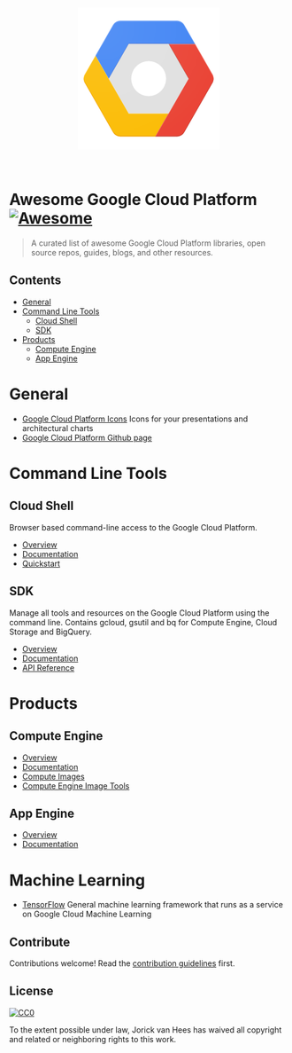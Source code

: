 <br/>
<p align="center">
  <img src="https://github.com/jvanhees/awesome-google-cloud-platform/raw/master/Google%20Cloud%20Platform.png">
</p>
<br/>

# Awesome Google Cloud Platform [![Awesome](https://cdn.rawgit.com/sindresorhus/awesome/d7305f38d29fed78fa85652e3a63e154dd8e8829/media/badge.svg)](https://github.com/sindresorhus/awesome)

> A curated list of awesome Google Cloud Platform libraries, open source repos, guides, blogs, and other resources.


## Contents

- [General](#general)
- [Command Line Tools](#command-line-tools)
  - [Cloud Shell](#cloud-shell)
  - [SDK](#sdk)
- [Products](#products)
  - [Compute Engine](#compute-engine)
  - [App Engine](#app-engine)


# General

- [Google Cloud Platform Icons](https://cloud.google.com/icons/) Icons for your presentations and architectural charts
- [Google Cloud Platform Github page](https://github.com/GoogleCloudPlatform)


# Command Line Tools

## Cloud Shell

Browser based command-line access to the Google Cloud Platform.

- [Overview](https://cloud.google.com/shell/)
- [Documentation](https://cloud.google.com/shell/docs/)
- [Quickstart](https://cloud.google.com/shell/docs/quickstart)


## SDK

Manage all tools and resources on the Google Cloud Platform using the command line. Contains gcloud, gsutil and bq for Compute Engine, Cloud Storage and BigQuery.

- [Overview](https://cloud.google.com/sdk/)
- [Documentation](https://cloud.google.com/sdk/docs/)
- [API Reference](https://cloud.google.com/sdk/gcloud/reference/)


# Products

## Compute Engine

- [Overview](https://cloud.google.com/appengine/?hl=nl)
- [Documentation](https://cloud.google.com/compute/docs/?hl=nl)
- [Compute Images](https://github.com/GoogleCloudPlatform/compute-image-packages)
- [Compute Engine Image Tools](https://github.com/GoogleCloudPlatform/compute-image-tools)


## App Engine

- [Overview](https://cloud.google.com/appengine/?hl=nl)
- [Documentation](https://cloud.google.com/appengine/docs/?hl=nl)


# Machine Learning

- [TensorFlow](https://www.tensorflow.org/) General machine learning framework that runs as a service on Google Cloud Machine Learning


## Contribute

Contributions welcome! Read the [contribution guidelines](contributing.md) first.


## License

[![CC0](http://mirrors.creativecommons.org/presskit/buttons/88x31/svg/cc-zero.svg)](http://creativecommons.org/publicdomain/zero/1.0)

To the extent possible under law, Jorick van Hees has waived all copyright and
related or neighboring rights to this work.
